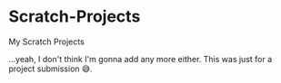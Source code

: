 # Scratch-Projects
My Scratch Projects

...yeah, I don't think I'm gonna add any more either. This was just for a project submission 😅.
